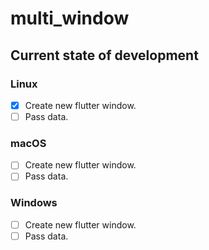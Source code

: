 # multi_window

## Current state of development

### Linux
- [x] Create new flutter window.
- [ ] Pass data.

### macOS
- [ ] Create new flutter window.
- [ ] Pass data.

### Windows
- [ ] Create new flutter window.
- [ ] Pass data.
